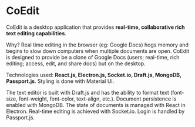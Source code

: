 # CoEdit

CoEdit is a desktop application that provides <b>real-time, collaborative rich text editing capabilities</b>.

Why?
Real time editing in the browser (eg: Google Docs) hogs memory and begins to slow down computers when multiple documents are open. CoEdit is
designed to provide be a clone of Google Docs (users; real-time, rich editing; access, edit, and share docs) but on the desktop. 

Technologies used: <b>React.js, Electron.js, Socket.io, Draft.js, MongoDB, Passport.js</b>.
Styling is done with Material UI.

The text editor is built with Draft.js and has the ability to format text (font-size, font-weight, font-color, text-align, etc.).
Document persistence is enabled with MongoDB.
The state of documents is managed with React in Electron. 
Real-time editing is achieved with Socket.io.
Login is handled by Passport.js.
